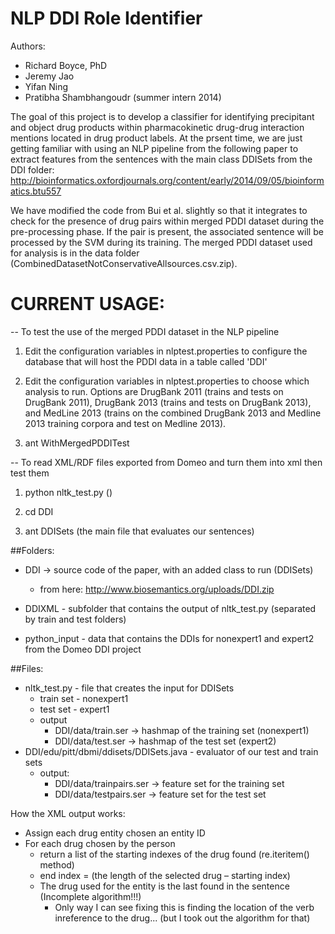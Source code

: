 NLP DDI Role Identifier
=======================

Authors:
- Richard Boyce, PhD
- Jeremy Jao
- Yifan Ning
- Pratibha Shambhangoudr (summer intern 2014)

The goal of this project is to develop a classifier for identifying
precipitant and object drug products within pharmacokinetic drug-drug
interaction mentions located in drug product labels. At the prsent
time, we are just getting familiar with using an NLP pipeline from the
following paper to extract features from the sentences with the main
class DDISets from the DDI folder:
http://bioinformatics.oxfordjournals.org/content/early/2014/09/05/bioinformatics.btu557

We have modified the code from Bui et al. slightly so that it
integrates to check for the presence of drug pairs within merged PDDI
dataset during the pre-processing phase. If the pair is present, the
associated sentence will be processed by the SVM during its
training. The merged PDDI dataset used for analysis is in the data
folder (CombinedDatasetNotConservativeAllsources.csv.zip).

# CURRENT USAGE:

-- To test the use of the merged PDDI dataset in the NLP pipeline
1. Edit the configuration variables in nlptest.properties to configure the database that will host the PDDI data in a table called 'DDI'

2. Edit the configuration variables in nlptest.properties to choose which analysis to run. Options are DrugBank 2011 (trains and tests on DrugBank 2011), DrugBank 2013 (trains and tests on DrugBank 2013), and MedLine 2013 (trains on the combined DrugBank 2013 and Medline 2013 training corpora and test on Medline 2013).  

3. ant WithMergedPDDITest

-- To read XML/RDF files exported from Domeo and turn them into xml then test them
1. python nltk_test.py ()

2. cd DDI

3. ant DDISets (the main file that evaluates our sentences)

##Folders:
- DDI -> source code of the paper, with an added class to run (DDISets)
	- from here: http://www.biosemantics.org/uploads/DDI.zip

- DDIXML - subfolder that contains the output of nltk_test.py (separated by train and test folders)

- python_input - data that contains the DDIs for nonexpert1 and expert2 from the Domeo DDI project

##Files:
- nltk_test.py - file that creates the input for DDISets
	- train set - nonexpert1
	- test set - expert1
	- output
		- DDI/data/train.ser -> hashmap of the training set (nonexpert1)
		- DDI/data/test.ser -> hashmap of the test set (expert2)
- DDI/edu/pitt/dbmi/ddisets/DDISets.java - evaluator of our test and train sets
	- output:
		- DDI/data/trainpairs.ser -> feature set for the training set
		- DDI/data/testpairs.ser -> feature set for the test set

How the XML output works:
- Assign each drug entity chosen an entity ID
- For each drug chosen by the person
	- return a list of the starting indexes of the drug found (re.iteritem() method)
	- end index = (the length of the selected drug – starting index)
	- The drug used for the entity is the last found in the sentence (Incomplete algorithm!!!)
		- Only way I can see fixing this is finding the location of the verb inreference to the drug... (but I took out the algorithm for that)
